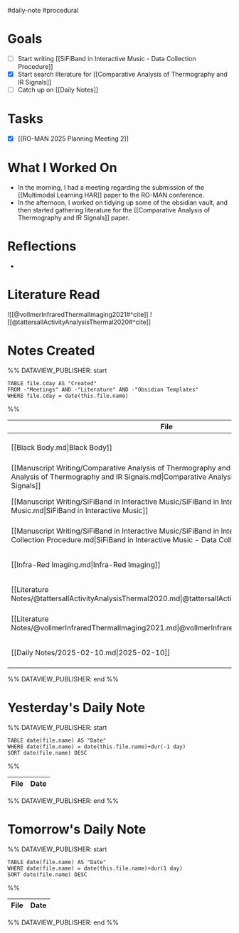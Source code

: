 #daily-note #procedural 

# Goals

- [ ] Start writing [[SiFiBand in Interactive Music - Data Collection Procedure]]
- [x] Start search literature for [[Comparative Analysis of Thermography and IR Signals]]
- [ ] Catch up on [[Daily Notes]]

# Tasks

- [x] [[RO-MAN 2025 Planning Meeting 2]]

# What I Worked On

- In the morning, I had a meeting regarding the submission of the [[Multimodal Learning HAR]] paper to the RO-MAN conference.
- In the afternoon, I worked on tidying up some of the obsidian vault, and then started gathering literature for the [[Comparative Analysis of Thermography and IR Signals]] paper.

# Reflections

- 

# Literature Read

![[@vollmerInfraredThermalImaging2021#^cite]]
![[@tattersallActivityAnalysisThermal2020#^cite]]

# Notes Created


%% DATAVIEW_PUBLISHER: start
```dataview
TABLE file.cday AS "Created"
FROM -"Meetings" AND -"Literature" AND -"Obsidian Templates"
WHERE file.cday = date(this.file.name)
```
%%

| File                                                                                                                                                                                   | Created           |
| -------------------------------------------------------------------------------------------------------------------------------------------------------------------------------------- | ----------------- |
| [[Black Body.md\|Black Body]]                                                                                                                                                          | February 10, 2025 |
| [[Manuscript Writing/Comparative Analysis of Thermography and IR Signals/Comparative Analysis of Thermography and IR Signals.md\|Comparative Analysis of Thermography and IR Signals]] | February 10, 2025 |
| [[Manuscript Writing/SiFiBand in Interactive Music/SiFiBand in Interactive Music.md\|SiFiBand in Interactive Music]]                                                             | February 10, 2025 |
| [[Manuscript Writing/SiFiBand in Interactive Music/SiFiBand in Interactive Music - Data Collection Procedure.md\|SiFiBand in Interactive Music - Data Collection Procedure]]     | February 10, 2025 |
| [[Infra-Red Imaging.md\|Infra-Red Imaging]]                                                                                                                                            | February 10, 2025 |
| [[Literature Notes/@tattersallActivityAnalysisThermal2020.md\|@tattersallActivityAnalysisThermal2020]]                                                                                 | February 10, 2025 |
| [[Literature Notes/@vollmerInfraredThermalImaging2021.md\|@vollmerInfraredThermalImaging2021]]                                                                                         | February 10, 2025 |
| [[Daily Notes/2025-02-10.md\|2025-02-10]]                                                                                                                                              | February 10, 2025 |

%% DATAVIEW_PUBLISHER: end %%

# Yesterday's Daily Note

%% DATAVIEW_PUBLISHER: start
```dataview
TABLE date(file.name) AS "Date"
WHERE date(file.name) = date(this.file.name)+dur(-1 day)
SORT date(file.name) DESC
```
%%

| File | Date |
| ---- | ---- |

%% DATAVIEW_PUBLISHER: end %%
# Tomorrow's Daily Note

%% DATAVIEW_PUBLISHER: start
```dataview
TABLE date(file.name) AS "Date"
WHERE date(file.name) = date(this.file.name)+dur(1 day)
SORT date(file.name) DESC
```
%%

| File | Date |
| ---- | ---- |

%% DATAVIEW_PUBLISHER: end %%


